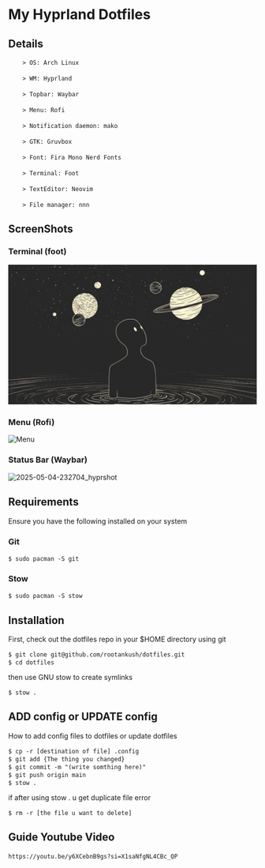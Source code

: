 # My Hyprland Dotfiles

## Details

```
    > OS: Arch Linux

    > WM: Hyprland

    > Topbar: Waybar

    > Menu: Rofi

    > Notification daemon: mako

    > GTK: Gruvbox

    > Font: Fira Mono Nerd Fonts

    > Terminal: Foot

    > TextEditor: Neovim

    > File manager: nnn
```

## ScreenShots

### Terminal (foot)

![Terminal](.wallpaper/gruvbox_spac.jpg)

### Menu (Rofi)

![Menu]()

### Status Bar (Waybar)

![2025-05-04-232704_hyprshot](https://github.com/user-attachments/assets/e44dbedf-78b0-417e-ba77-469253f49893)

## Requirements

Ensure you have the following installed on your system

### Git

```
$ sudo pacman -S git
```

### Stow

```
$ sudo pacman -S stow
```

## Installation

First, check out the dotfiles repo in your $HOME directory using git

```
$ git clone git@github.com/rootankush/dotfiles.git
$ cd dotfiles
```

then use GNU stow to create symlinks

```
$ stow .
```

## ADD config or UPDATE config

How to add config files to dotfiles or update dotfiles

```
$ cp -r [destination of file] .config
$ git add {The thing you changed}
$ git commit -m "(write somthing here)"
$ git push origin main
$ stow .
```

if after using stow . u get duplicate file error

```
$ rm -r [the file u want to delete]
```

## Guide Youtube Video

```
https://youtu.be/y6XCebnB9gs?si=X1saNfgNL4CBc_QP
```
